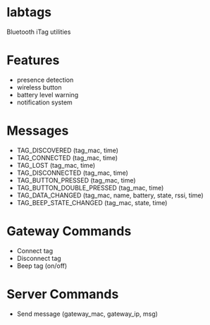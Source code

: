 # labtags
Bluetooth iTag utilities

# Features
- presence detection
- wireless button
- battery level warning
- notification system

# Messages
* TAG_DISCOVERED (tag_mac, time)
* TAG_CONNECTED (tag_mac, time)
* TAG_LOST (tag_mac, time)
* TAG_DISCONNECTED (tag_mac, time)
* TAG_BUTTON_PRESSED (tag_mac, time)
* TAG_BUTTON_DOUBLE_PRESSED (tag_mac, time)
* TAG_DATA_CHANGED (tag_mac, name, battery, state, rssi, time)
* TAG_BEEP_STATE_CHANGED (tag_mac, state, time)

# Gateway Commands
* Connect tag
* Disconnect tag
* Beep tag (on/off)


# Server Commands
* Send message (gateway_mac, gateway_ip, msg)
